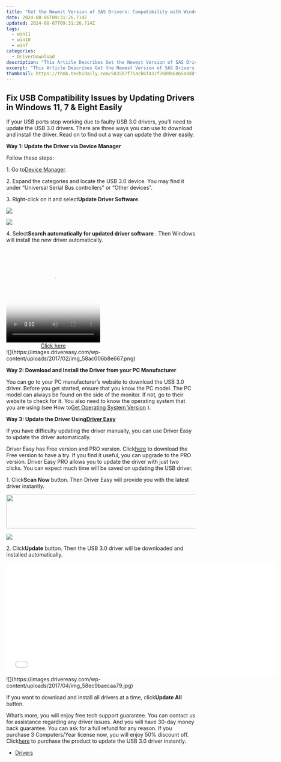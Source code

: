 ```yaml
---
title: "Get the Newest Version of SAS Drivers: Compatibility with Windows 11, 8 & Navigating Through Windows 7"
date: 2024-08-06T09:31:26.714Z
updated: 2024-08-07T09:31:26.714Z
tags:
  - win11
  - win10
  - win7
categories:
  - DriverDownload
description: "This Article Describes Get the Newest Version of SAS Drivers: Compatibility with Windows 11, 8 & Navigating Through Windows 7"
excerpt: "This Article Describes Get the Newest Version of SAS Drivers: Compatibility with Windows 11, 8 & Navigating Through Windows 7"
thumbnail: https://thmb.techidaily.com/5835b7f75acb6f437f70d9b6865adddf58cf9307d1c89bac2789b98350d1bacd.jpg
---
```


## Fix USB Compatibility Issues by Updating Drivers in Windows 11, 7 & Eight Easily

If your USB ports stop working due to faulty USB 3.0 drivers, you’ll need to update the USB 3.0 drivers. There are three ways you can use to download and install the driver. Read on to find out a way can update the driver easily.  
  
**Way 1: Update the Driver via Device Manager**
  
Follow these steps:  
  
1\. Go to[Device Manager](https://tools.techidaily.com/drivereasy/download/).  
  
2\. Expand the categories and locate the USB 3.0 device. You may find it under “Universal Serial Bus controllers” or “Other devices”.  
  
3\. Right-click on it and select**Update Driver Software**.  
  
<!-- affiliate ads begin -->
<a href="https://shop.incomedia.eu/order/checkout.php?PRODS=39655089&QTY=1&AFFILIATE=108875&CART=1"><img src="https://incomedia.eu/files/images/affiliates/wa/01_WA_728x90.jpg" border="0"></a>
<!-- affiliate ads end -->
![](https://images.drivereasy.com/wp-content/uploads/2017/02/img_58abff7b352e8.png)
  
 4\. Select**Search automatically for updated driver software** . Then Windows will install the new driver automatically.  
  
<!-- affiliate ads begin -->
<span id="1997795">
					<video width="250" height="250" style="cursor:pointer"
           poster="//a.impactradius-go.com/display-clicktoplayimage/1997795.jpeg"
           onclick="if(!this.playClicked){this.play();this.setAttribute('controls',true);this.playClicked=true;}">
	   <source src="//a.impactradius-go.com/display-ad/23621-1997795">
	   <img src="//a.impactradius-go.com/display-clicktoplayimage/1997795.jpeg" style="border: none; height: 100%; width: 100%; object-fit: contain">
	</video>
	<div style="width:250px;text-align:center"><a href="javascript:window.open(decodeURIComponent('https%3A%2F%2Fproteahair.pxf.io%2Fc%2F5597632%2F1997795%2F23621'), '_blank');void(0);">Click here</a></div>
</span>
<img height="0" width="0" src="https://imp.pxf.io/i/5597632/1997795/23621" style="position:absolute;visibility:hidden;" border="0" />
<!-- affiliate ads end -->
![](https://images.drivereasy.com/wp-content/uploads/2017/02/img_58ac006b8e667.png)
  
 **Way 2: Download and Install the Driver from your PC Manufacturer**
  
 You can go to your PC manufacturer’s website to download the USB 3.0 driver. Before you get started, ensure that you know the PC model. The PC model can always be found on the side of the monitor. If not, go to their website to check for it. You also need to know the operating system that you are using (see How to[Get Operating System Version](https://tools.techidaily.com/drivereasy/download/) ).
  
 **Way 3: Update the Driver Using[Driver Easy](https://tools.techidaily.com/drivereasy/download/)**
  
 If you have difficulty updating the driver manually, you can use Driver Easy to update the driver automatically.  
  
 Driver Easy has Free version and PRO version. Click[here](https://tools.techidaily.com/drivereasy/download/) to download the Free version to have a try. If you find it useful, you can upgrade to the PRO version. Driver Easy PRO allows you to update the driver with just two clicks. You can expect much time will be saved on updating the USB driver.  
  
 1\. Click**Scan Now** button. Then Driver Easy will provide you with the latest driver instantly.  
  
<!-- affiliate ads begin -->
<a href="https://aligracehair.sjv.io/c/5597632/2087267/19272" target="_top" id="2087267"><img src="//a.impactradius-go.com/display-ad/19272-2087267" border="0" alt="" width="728" height="90"/></a><img height="0" width="0" src="https://imp.pxf.io/i/5597632/2087267/19272" style="position:absolute;visibility:hidden;" border="0" />
<!-- affiliate ads end -->
![](https://images.drivereasy.com/wp-content/uploads/2017/04/img_58ec9b8a74c49.png)
  
 2\. Click**Update** button. Then the USB 3.0 driver will be downloaded and installed automatically.  
  
<!-- affiliate ads begin -->
<iframe id="iframe_672" src="//a.impactradius-go.com/gen-ad-code/5597632/1959812/17834/" width="720" height="300" scrolling="no" frameborder="0" marginheight="0" marginwidth="0"></iframe>
<!-- affiliate ads end -->
![](https://images.drivereasy.com/wp-content/uploads/2017/04/img_58ec9baecaa79.jpg)

 If you want to download and install all drivers at a time, click**Update All** button.  
  
 What’s more, you will enjoy free tech support guarantee. You can contact us for assistance regarding any driver issues. And you will have 30-day money back guarantee. You can ask for a full refund for any reason. If you purchase 3 Computers/Year license now, you will enjoy 50% discount off. Click[here](https://tools.techidaily.com/drivereasy/download/) to purchase the product to update the USB 3.0 driver instantly.

* [Drivers](https://tools.techidaily.com/drivereasy/download/)

<ins class="adsbygoogle"
     style="display:block"
     data-ad-format="autorelaxed"
     data-ad-client="ca-pub-7571918770474297"
     data-ad-slot="1223367746"></ins>



<ins class="adsbygoogle"
     style="display:block"
     data-ad-client="ca-pub-7571918770474297"
     data-ad-slot="8358498916"
     data-ad-format="auto"
     data-full-width-responsive="true"></ins>
